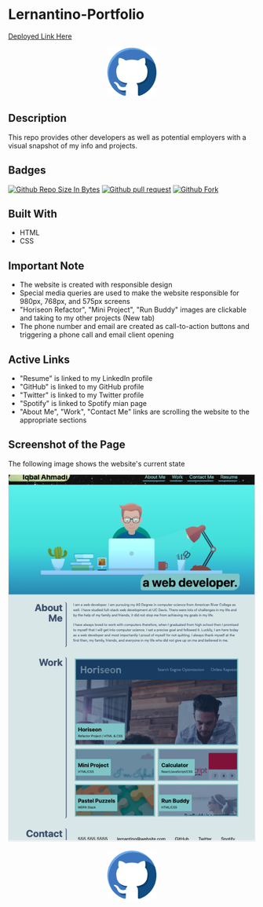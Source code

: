 # Lernantino-Portfolio
[Deployed Link Here](https://iqbalahmadi.github.io/Lernantino-Portfolio/)

<p align="center">
  <img src="assets/images/github-icon.png" width="100" >
</p>

## Description 
This repo provides other developers as well as potential employers with a visual snapshot of my info and projects. 

## Badges 
[![Github Repo Size In Bytes](https://img.shields.io/github/languages/code-size/IqbalAhmadi/Lernantino-Portfolio)](https://github.com/iqbalahmadi/lernantino-portfolio)
[![Github pull request](https://img.shields.io/github/issues-pr/IqbalAhmadi/Lernantino-Portfolio)](https://github.com/iqbalahmadi/lernantino-portfolio)
[![Github Fork](https://img.shields.io/github/forks/IqbalAhmadi/Lernantino-Portfolio?style=social)](https://github.com/iqbalahmadi/lernantino-portfolio)

## Built With

- HTML
- CSS

## Important Note

- The website is created with responsible design
- Special media queries are used to make the website responsible for 980px, 768px, and 575px screens
- "Horiseon Refactor", "Mini Project", "Run Buddy" images are clickable and taking to my other projects (New tab) 
- The phone number and email are created as call-to-action buttons and triggering a phone call and email client opening

## Active Links

- "Resume" is linked to my LinkedIn profile
- "GitHub" is linked to my GitHub profile
- "Twitter" is linked to my Twitter profile
- "Spotify" is linked to Spotify mian page
- "About Me", "Work", "Contact Me" links are scrolling the website to the appropriate sections


## Screenshot of the Page

The following image shows the website's current state

![The Lernantino-Portfolio webpage includes a navigation bar, a header image, footer, and project links.](./assets/images/Lernantino-scrshot.png)

<p align="center">
  <img src="assets/images/github-icon.png" width="100" >
</p>